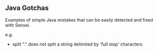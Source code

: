 ## Java Gotchas
Examples of simple Java mistakes that can be easily detected and fixed with Sensei.

e.g.

- split "." does not split a string delimited by 'full stop' characters
